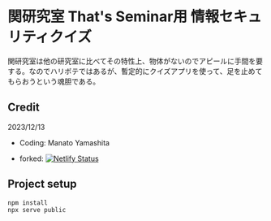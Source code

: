 # 関研究室 That's Seminar用 情報セキュリティクイズ

関研究室は他の研究室に比べてその特性上、物体がないのでアピールに手間を要する。なのでハリボテではあるが、暫定的にクイズアプリを使って、足を止めてもらおうという魂胆である。

## Credit

2023/12/13

* Coding: Manato Yamashita

* forked: 
[![Netlify Status](https://api.netlify.com/api/v1/badges/d4490354-7fbd-4123-aa54-535d83419bef/deploy-status)](https://app.netlify.com/sites/condescending-mcnulty-9c3cf2/deploys)

## Project setup

```
npm install
npx serve public
```
